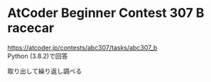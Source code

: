 # AtCoder Beginner Contest 307 B racecar  
https://atcoder.jp/contests/abc307/tasks/abc307_b  
Python (3.8.2)で回答  

取り出して繰り返し調べる
